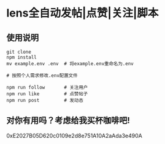 # lens全自动发帖|点赞|关注|脚本

## 使用说明
```
git clone
npm install
mv example.env .env  # 将example.env重命名为.env

# 按照个人需求修改.env配置文件

npm run follow       # 关注用户
npm run like         # 点赞帖子
npm run post         # 发动态
```

## 对你有用吗？考虑给我买杯咖啡吧!
0xE2027B05D620c0109e2d8e751A10A2aAda3e490A